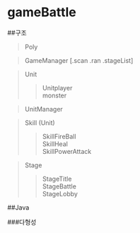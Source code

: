 # gameBattle



##구조

>Poly   

>GameManager [.scan .ran .stageList]   
   
>Unit   
>>Unitplayer   
>>monster   
   
>UnitManager <Unit>   

>Skill (Unit)   
>>SkillFireBall   
>>SkillHeal   
>>SkillPowerAttack   
   
>Stage   
>>StageTitle   
>>StageBattle   
>>StageLobby   

##Java

###다형성